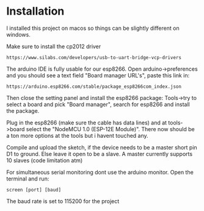 # Installation
I installed this project on macos so things can be slightly different on windows.

Make sure to install the cp2012 driver
````
https://www.silabs.com/developers/usb-to-uart-bridge-vcp-drivers
````

The arduino IDE is fully usable for our esp8266.
Open arduino->preferences and you should see a text field "Board manager URL's", paste this link in: 
````
https://arduino.esp8266.com/stable/package_esp8266com_index.json
````

Then close the setting panel and install the esp8266 package:
Tools->try to select a board and pick "Board manager", search for esp8266 and install the package.

Plug in the esp8266 (make sure the cable has data lines) and at tools->board select the "NodeMCU 1.0 (ESP-12E Module)".
There now should be a ton more options at the tools but i havent touched any.

Compile and upload the sketch, if the device needs to be a master short pin D1 to ground. Else leave it open to be a slave. A master currently supports 10 slaves (code limitation atm)

For simultaneous serial monitoring dont use the arduino monitor. 
Open the terminal and run:
````
screen [port] [baud]
````

The baud rate is set to 115200 for the project